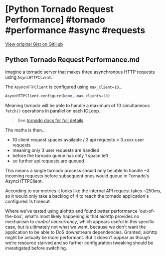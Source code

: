 # [Python Tornado Request Performance] #tornado #performance #async #requests

[View original Gist on GitHub](https://gist.github.com/Integralist/402d7ebc44fefdac9779dd4be2791b0e)

## Python Tornado Request Performance.md

Imagine a tornado server that makes three asynchronous HTTP requests using `AsyncHTTPClient`.

The `AsyncHTTPClient` is configured using `max_client=10`...

```py
AsyncHTTPClient.configure(None, max_clients=10)
```

Meaning tornado will be able to handle a maximum of 10 simultaneous `fetch()` operations in parallel on each IOLoop.

> See [tornado docs for full details](https://www.tornadoweb.org/en/stable/httpclient.html#tornado.httpclient.AsyncHTTPClient.configure)

The maths is then...

- 10 client request spaces available / 3 api requests = 3.xxxx user requests  
- meaning only 3 user requests are handled
- before the tornado queue has only 1 space left
- so further api requests are queued

This means a single tornado process should only be able to handle ~3 incoming requests before subsequent ones would queue in Tornado's AsyncHTTPClient.

According to our metrics it looks like the internal API request takes ~250ms, so it would only take a backlog of 4 to reach the tornado application's configured 1s timeout.

Where we've tested using aiohttp and found better performance 'out-of-the-box', what's most likely happening is that aiohttp provides no mechanism to _control concurrency_, which appears useful in this specific case, but is ultimately not what we want, because we don't want the application to be able to DoS downstream dependencies. Granted, aiohttp might be actually be more performant. But it doesn't appear as though we're resource starved and so further configuration tweaking should be investigated before switching.

